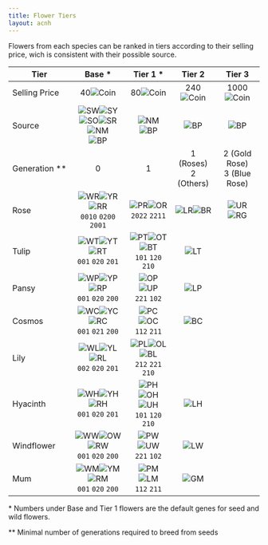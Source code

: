 ```yaml
---
title: Flower Tiers
layout: acnh
---
```


Flowers from each species can be ranked in tiers according to their selling price, wich is consistent with their possible source.

| Tier          |                         Base *                         |                   Tier 1 *                   |          Tier 2           |              Tier 3              |
| ------------- | :----------------------------------------------------: | :------------------------------------------: | :-----------------------: | :------------------------------: |
| Selling Price |                      40![Coin][]                       |                 80![Coin][]                  |       240![Coin][]        |          1000![Coin][]           |
| Source        | ![SW][]![SY][]![SO][]![SR][]<br />![NM][]<br />![BP][] |             ![NM][]<br />![BP][]             |          ![BP][]          |             ![BP][]              |
| Generation ** |                           0                            |                      1                       | 1 (Roses)<br />2 (Others) | 2 (Gold Rose)<br />3 (Blue Rose) |
| Rose          |    ![WR][]![YR][]![RR][]<br />`0010` `0200` `2001`     |      ![PR][]![OR][]<br />`2022` `2211`       |      ![LR][]![BR][]       |          ![UR][]![RG][]          |
| Tulip         |      ![WT][]![YT][]![RT][]<br />`001` `020` `201`      | ![PT][]![OT][]![BT][]<br />`101` `120` `210` |          ![LT][]          |                                  |
| Pansy         |      ![WP][]![YP][]![RP][]<br />`001` `020` `200`      |       ![OP][]![UP][]<br />`221` `102`        |          ![LP][]          |                                  |
| Cosmos        |      ![WC][]![YC][]![RC][]<br />`001` `021` `200`      |       ![PC][]![OC][]<br />`112` `211`        |          ![BC][]          |                                  |
| Lily          |      ![WL][]![YL][]![RL][]<br />`002` `020` `201`      | ![PL][]![OL][]![BL][]<br />`212` `221` `210` |                           |                                  |
| Hyacinth      |      ![WH][]![YH][]![RH][]<br />`001` `020` `201`      | ![PH][]![OH][]![UH][]<br />`101` `120` `210` |          ![LH][]          |                                  |
| Windflower    |      ![WW][]![OW][]![RW][]<br />`001` `020` `200`      |       ![PW][]![UW][]<br />`221` `102`        |          ![LW][]          |                                  |
| Mum           |      ![WM][]![YM][]![RM][]<br />`001` `020` `200`      |       ![PM][]![LM][]<br />`112` `211`        |          ![GM][]          |                                  |

\* Numbers under Base and Tier 1 flowers are the default genes for seed and wild flowers.

\*\* Minimal number of generations required to breed from seeds

[News]: ../img/icon/Post.png "News"
[Coin]: ../img/icon/Coin.png "Bells"
[IWC]: 	../img/icon/WC.png "Iron Watering Can"
[GWC]: 	../img/icon/GWC.png "Gold Watering Can"
[LOTV]: ../img/icon/LOTV.png "Lily of the Valley"

[SW]: 	../img/icon/SW.png "White Seed"
[SR]: 	../img/icon/SR.png "Red Seed"
[SO]: 	../img/icon/SO.png "Orange Seed"
[SY]: 	../img/icon/SY.png "Yellow Seed"
[BP]: 	../img/icon/WC.png "Breeding"
[NM]: 	../img/icon/NMT.png "Nook Miles Island"
[WR]: ../img/icon/RW.png "White Rose"
[RR]: ../img/icon/RR.png "Red Rose"
[YR]: ../img/icon/RY.png "Yellow Rose"
[PR]: ../img/icon/RP.png "Pink Rose"
[OR]: ../img/icon/RO.png "Orange Rose"
[LR]: ../img/icon/RU.png "Purple Rose"
[BR]: ../img/icon/RK.png "Black Rose"
[UR]: ../img/icon/RB.png "Blue Rose"
[RG]: ../img/icon/RG.png "Gold Rose"
[WT]: ../img/icon/TW.png "White Tulip"
[RT]: ../img/icon/TR.png "Red Tulip"
[YT]: ../img/icon/TY.png "Yellow Tulip"
[PT]: ../img/icon/TP.png "Pink Tulip"
[OT]: ../img/icon/TO.png "Orange Tulip"
[LT]: ../img/icon/TU.png "Purple Tulip"
[BT]: ../img/icon/TK.png "Black Tulip"

[WP]: ../img/icon/PW.png "White Pansy"
[RP]: ../img/icon/PR.png "Red Pansy"
[YP]: ../img/icon/PY.png "Yellow Pansy"
[OP]: ../img/icon/PO.png "Orange Pansy"
[LP]: ../img/icon/PU.png "Purple Pansy"
[UP]: ../img/icon/PB.png "Blue Pansy"

[RC]: ../img/icon/CR.png "Red Cosmos"
[WC]: ../img/icon/CW.png "White Cosmos"
[YC]: ../img/icon/CY.png "Yellow Cosmos"
[BC]: ../img/icon/CK.png "Black Cosmos"
[OC]: ../img/icon/CO.png "Orange Cosmos"
[PC]: ../img/icon/CP.png "Pink Cosmos"

[WL]: ../img/icon/LW.png "White Lily"
[RL]: ../img/icon/LR.png "Red Lily"
[YL]: ../img/icon/LY.png "Yellow Lily"
[PL]: ../img/icon/LP.png "Pink Lily"
[OL]: ../img/icon/LO.png "Orange Lily"
[BL]: ../img/icon/LK.png "Black Lily"

[RH]: ../img/icon/HR.png "Red Hyacinth"
[WH]: ../img/icon/HW.png "White Hyacinth"
[YH]: ../img/icon/HY.png "Yellow Hyacinth"
[LH]: ../img/icon/HU.png "Purple Hyacinth"
[OH]: ../img/icon/HO.png "Orange Hyacinth"
[PH]: ../img/icon/HP.png "Pink Hyacinth"
[UH]: ../img/icon/HB.png "Blue Hyacinth"

[RW]: ../img/icon/WR.png "Red Windflower"
[WW]: ../img/icon/WW.png "White Windflower"
[UW]: ../img/icon/WB.png "Blue Windflower"
[LW]: ../img/icon/WU.png "Purple Windflower"
[PW]: ../img/icon/WP.png "Pink Windflower"
[OW]: ../img/icon/WO.png "Orange Windflower"

[RM]: ../img/icon/MR.png "Red Mum"
[WM]: ../img/icon/MW.png "White Mum"
[YM]: ../img/icon/MY.png "Yellow Mum"
[LM]: ../img/icon/MU.png "Purple Mum"
[PM]: ../img/icon/MP.png "Pink Mum"
[GM]: ../img/icon/MG.png "Green Mum"